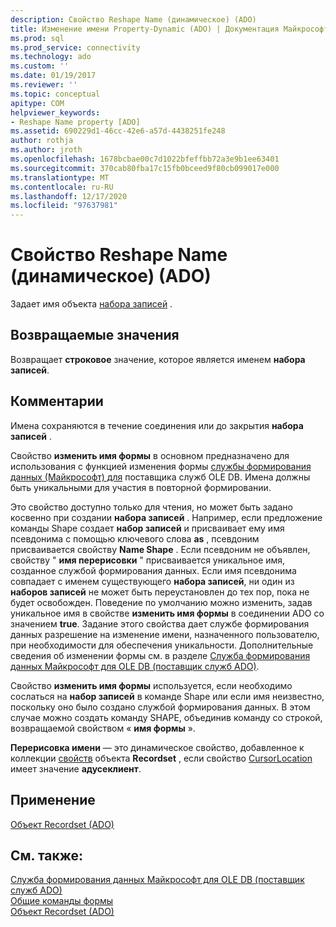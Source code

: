 ```yaml
---
description: Свойство Reshape Name (динамическое) (ADO)
title: Изменение имени Property-Dynamic (ADO) | Документация Майкрософт
ms.prod: sql
ms.prod_service: connectivity
ms.technology: ado
ms.custom: ''
ms.date: 01/19/2017
ms.reviewer: ''
ms.topic: conceptual
apitype: COM
helpviewer_keywords:
- Reshape Name property [ADO]
ms.assetid: 690229d1-46cc-42e6-a57d-4438251fe248
author: rothja
ms.author: jroth
ms.openlocfilehash: 1678bcbae00c7d1022bfeffbb72a3e9b1ee63401
ms.sourcegitcommit: 370cab80fba17c15fb0bceed9f80cb099017e000
ms.translationtype: MT
ms.contentlocale: ru-RU
ms.lasthandoff: 12/17/2020
ms.locfileid: "97637981"
---
```

# <a name="reshape-name-property-dynamic-ado"></a>Свойство Reshape Name (динамическое) (ADO)
Задает имя объекта [набора записей](./recordset-object-ado.md) .  
  
## <a name="return-values"></a>Возвращаемые значения  
 Возвращает **строковое** значение, которое является именем **набора записей**.  
  
## <a name="remarks"></a>Комментарии  
 Имена сохраняются в течение соединения или до закрытия **набора записей** .  
  
 Свойство **изменить имя формы** в основном предназначено для использования с функцией изменения формы [службы формирования данных (Майкрософт) для](../../guide/appendixes/microsoft-data-shaping-service-for-ole-db-ado-service-provider.md) поставщика служб OLE DB. Имена должны быть уникальными для участия в повторной формировании.  
  
 Это свойство доступно только для чтения, но может быть задано косвенно при создании **набора записей** . Например, если предложение команды Shape создает **набор записей** и присваивает ему имя псевдонима с помощью ключевого слова **as** , псевдоним присваивается свойству **Name Shape** . Если псевдоним не объявлен, свойству " **имя перерисовки** " присваивается уникальное имя, созданное службой формирования данных. Если имя псевдонима совпадает с именем существующего **набора записей**, ни один из **наборов записей** не может быть переустановлен до тех пор, пока не будет освобожден. Поведение по умолчанию можно изменить, задав уникальное имя в свойстве **изменить имя формы** в соединении ADO со значением **true**. Задание этого свойства дает службе формирования данных разрешение на изменение имени, назначенного пользователю, при необходимости для обеспечения уникальности. Дополнительные сведения об изменении формы см. в разделе [Служба формирования данных Майкрософт для OLE DB (поставщик служб ADO)](../../guide/appendixes/microsoft-data-shaping-service-for-ole-db-ado-service-provider.md).  
  
 Свойство **изменить имя формы** используется, если необходимо сослаться на **набор записей** в команде Shape или если имя неизвестно, поскольку оно было создано службой формирования данных. В этом случае можно создать команду SHAPE, объединив команду со строкой, возвращаемой свойством « **имя формы** ».  
  
 **Перерисовка имени** — это динамическое свойство, добавленное к коллекции [свойств](./properties-collection-ado.md) объекта **Recordset** , если свойство [CursorLocation](./cursorlocation-property-ado.md) имеет значение **адусеклиент**.  
  
## <a name="applies-to"></a>Применение  
 [Объект Recordset (ADO)](./recordset-object-ado.md)  
  
## <a name="see-also"></a>См. также:  
 [Служба формирования данных Майкрософт для OLE DB (поставщик служб ADO)](../../guide/appendixes/microsoft-data-shaping-service-for-ole-db-ado-service-provider.md)   
 [Общие команды формы](../../guide/data/shape-commands-in-general.md)   
 [Объект Recordset (ADO)](./recordset-object-ado.md)